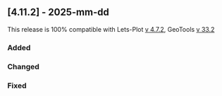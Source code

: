 ## [4.11.2] - 2025-mm-dd

This release is 100% compatible with Lets-Plot [v 4.7.2](https://github.com/JetBrains/lets-plot/releases/tag/v4.7.2),
GeoTools [v 33.2](https://github.com/geotools/geotools/releases/tag/33.2)

### Added

### Changed

### Fixed
